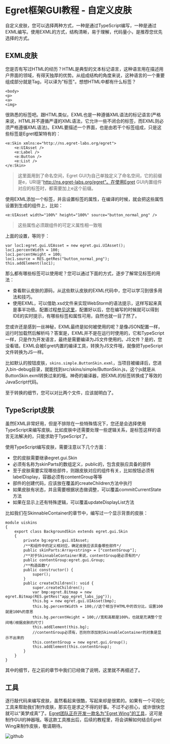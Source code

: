 Egret框架GUI教程 - 自定义皮肤
===============

自定义皮肤，您可以选择两种方式，一种是通过TypeScript编写，一种是通过EXML编写。使用EXML的方式，结构清晰，易于理解，代码量小，是推荐您优先选择的方式。

EXML皮肤
---------------------

您是否有写过HTML的经历？HTML是典型的文本标记语言，这种语言用在描述用户界面的领域，有得天独厚的优势。从组成结构的角度来说，这种语言的一个重要组成部分就是Tag，可以译为"标签"。想想HTML中都有什么标签？

```
<body>
<p>
<a>
<img>
```

很熟悉的标签吧。跟HTML类似，EXML也是一种遵循XML语法的标记语言(严格来说，HTML并不遵循严谨的XML语法，它允许一些不闭合的标签，而EXML则必须严格遵循XML语法)。EXML要描述一个界面，也是由若干个标签组成，只是这些标签是Egret框架特有的：

```
<e:Skin xmlns:e="http://ns.egret-labs.org/egret">
    <e:UIAsset />
    <e:Label />
    <e:Button />
    <e:List />
</e:Skin>
```
> 这里面用到了命名空间，Egret GUI为自己单独定义了命名空间，它的前缀是e，URI是"http://ns.egret-labs.org/egret"。在使用Egret GUI内置组件对应的标签时，都需要加上e这个前缀。

使用EXML添加一个标签，并且设置标签的属性，在编译的时候，就会把这些属性设置到生成的组件上，比如：

```
<e:UIAsset width="100%" height="100%" source="button_normal_png" />
```
> 这些属性必须跟组件的可定义属性相一致哦

上面的设置，等同于：

```
var loc1:egret.gui.UIAsset = new egret.gui.UIAsset();
loc1.percentWidth = 100;
loc1.percentHeight = 100;
loc1.source = RES.getRes("button_normal_png");
this.addElement(loc1);
```

那么都有哪些标签可以使用呢？您可以通过下面的方式，逐步了解常见标签的用法：

* 查看默认皮肤的源码，从这些默认皮肤的EXML代码中，您可以学习到很多用法和技巧。
* 使用EXML，可以借助.xsd文件来实现WebStorm的语法提示，这样写起来真是事半功倍。配置过程[参见这里](http://bbs.egret-labs.org/thread-155-1-1.html)，配置好以后，您在编写的时候就可以得到IDE的实时提示，有哪些标签和属性可用，自然也就一目了然了。

您或许还是感到一丝神秘，EXML最终是如何被使用的呢？是像JSON配置一样，运行时加载然后解析吗？答案是，EXML并不是在运行时使用的，它和TypeScript一样，只是作为开发语言，最终是需要编译为JS文件使用的。JS文件？是的，您没看错。EXML会被Egret内置的编译工具，转换为JS文件哦，就像把TypeScript文件转换为JS一样。

比如默认的按钮皮肤，```skins.simple.ButtonSkin.exml```，当项目被编译后，您进入bin-debug目录，就能找到src/skins/simple/ButtonSkin.js，这个js就是从ButtonSkin.exml转换过来的哦。神奇的编译器，把EXML的标签转换成了等效的JavaScript代码。

至于转换的细节，您可以对比两个文件，应该就明白了。


TypeScript皮肤
---------------------

虽然EXML非常好用，但是不排除在一些特殊情况下，您还是会选择使用TypeScript来编写皮肤。比如皮肤中还需要处理一些逻辑关系，是标签这样的语言无法解决的，只能求助于TypeScript了。

使用TypeScript编写皮肤，需要注意以下几个方面：

* 您的皮肤需要继承egret.gui.Skin
* 必须有名称为skinParts的数组定义，public的，包含皮肤应具备的部件
* 至于皮肤需要实现哪些部件，则跟皮肤对应的组件有关，比如按钮必须有labelDisplay，容器必须有contentGroup等等
* 部件的创建代码，应该放在覆盖的createChildren方法中执行
* 如果皮肤有状态，并且需要根据状态做调整，可以覆盖commitCurrentState方法
* 如果在显示上还有特殊逻辑，可以覆盖updateDisplayList方法

比如我们在SkinnableContainer的章节中，编写过一个显示背景的皮肤：

```
module uiskins
{
    export class BackgroundSkin extends egret.gui.Skin
    {
        private bg:egret.gui.UIAsset;
        /**和组件中的定义相对应，确定皮肤应该具备哪些部件*/
        public skinParts:Array<string> = ["contentGroup"];
        /**对于SkinnableContainer来说，contentGroup是必须有的*/
        public contentGroup:egret.gui.Group;
        /**构造函数*/
        public constructor() {
            super();
        }
        public createChildren(): void {
            super.createChildren();
            var bmp:egret.Bitmap = new egret.Bitmap(RES.getRes("app_egret_labs_jpg"));
            this.bg = new egret.gui.UIAsset(bmp);
            this.bg.percentWidth = 100;//这个相当于HTML中的百分比，设置100就是100%的意思
            this.bg.percentHeight = 100;//宽和高都是100%，也就是充满整个空间咯(根据皮肤的尺寸)
            this.addElement(this.bg);
            //contentGroup必须有，否则你添加到SkinnableContainer的对象是显示不出来的
            this.contentGroup = new egret.gui.Group();
            this.addElement(this.contentGroup);
        }
    }
}
```

其中的细节，在之前的章节中我们已经做了说明，这里就不再细述了。

工具
---------------------

逐行敲代码来编写皮肤，虽然看起来很酷，写起来却是很累的。如果有一个可视化工具来帮助我们制作皮肤，那实在是求之不得的好事。不过不必担心，或许很快您就可以“美梦成真”了。[Egret团队正在开发一款名为"Egret Wing"的工具](http://bbs.egret-labs.org/forum.php?mod=viewthread&tid=188&highlight=wing)，这可是制作GUI的神器哦。等这款工具推出后，后续的教程里，将会讲解如何结合Egret Wing来制作皮肤，敬请期待。

![github](https://raw.githubusercontent.com/NeoGuo/html5-documents/master/egret-gui/images/wing_logo.jpg "Egret")